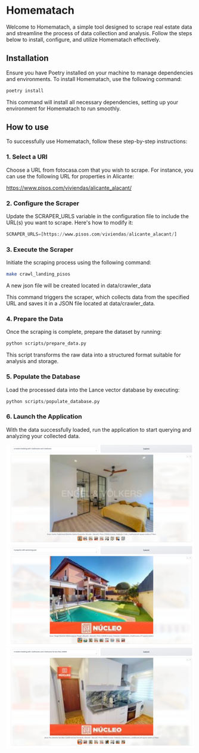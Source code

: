 # Homematach

Welcome to Homematach, a simple tool designed to scrape real estate data and streamline the process of data collection and analysis. Follow the steps below to install, configure, and utilize Homematach effectively.

## Installation

Ensure you have Poetry installed on your machine to manage dependencies and environments. To install Homematach, use the following command:

```bash
poetry install
```

This command will install all necessary dependencies, setting up your environment for Homematach to run smoothly.

## How to use

To successfully use Homematach, follow these step-by-step instructions:

### 1. Select a URl

Choose a URL from fotocasa.com that you wish to scrape. For instance, you can use the following URL for properties in Alicante:

<https://www.pisos.com/viviendas/alicante_alacant/>

### 2. Configure the Scraper

Update the SCRAPER_URLS variable in the configuration file to include the URL(s) you want to scrape. Here's how to modify it:

```python
SCRAPER_URLS=[https://www.pisos.com/viviendas/alicante_alacant/]
```

### 3. Execute the Scraper

Initiate the scraping process using the following command:

```bash
make crawl_landing_pisos
```

A new json file will be created located in data/crawler_data

This command triggers the scraper, which collects data from the specified URL and saves it in a JSON file located at data/crawler_data.

### 4. Prepare the Data

Once the scraping is complete, prepare the dataset by running:

```bash
python scripts/prepare_data.py
```

This script transforms the raw data into a structured format suitable for analysis and storage.

### 5. Populate the Database

Load the processed data into the Lance vector database by executing:

```python
python scripts/populate_database.py
```

### 6. Launch the Application

With the data successfully loaded, run the application to start querying and analyzing your collected data.

![Example 1](./assets/example_1.png)
![Example 2](./assets/example_2.png)
![Example 3](./assets/example_3.png)
